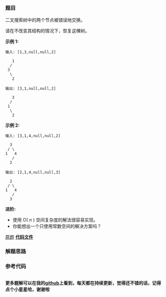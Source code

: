### 题目
二叉搜索树中的两个节点被错误地交换。

请在不改变其结构的情况下，恢复这棵树。

**示例  1:**

    
    
    输入: [1,3,null,null,2]
    
       1
      /
     3
      \
       2
    
    输出: [3,1,null,null,2]
    
       3
      /
     1
      \
       2
    

**示例  2:**

    
    
    输入: [3,1,4,null,null,2]
    
      3
     / \
    1   4
       /
      2
    
    输出: [2,1,4,null,null,3]
    
      2
     / \
    1   4
       /
      3

**进阶:**

  * 使用 O( _n_ ) 空间复杂度的解法很容易实现。
  * 你能想出一个只使用常数空间的解决方案吗？

[原题](https://leetcode-cn.com/problems/recover-binary-search-tree/)    **[代码文件]()**


### 解题思路




### 参考代码

```go


```




**更多题解可以在我的[github](https://github.com/LZH139/leetcode_Go)上看到，每天都在持续更新，觉得还不错的话，记得点个小星星哈，谢谢啦**
